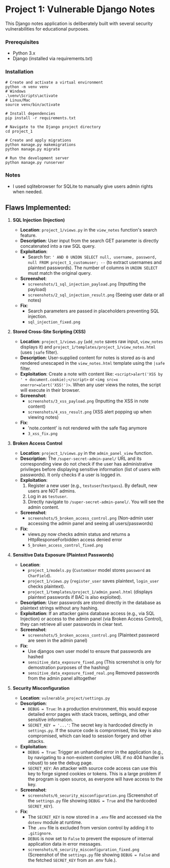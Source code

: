 # Project 1: Vulnerable Django Notes

This Django notes application is deliberately built with several security vulnerabilities for educational purposes.

### Prerequisites
- Python 3.x  
- Django (installed via requirements.txt)  

### Installation

```
# Create and activate a virtual environment
python -m venv venv
# Windows
.\venv\Scripts\activate
# Linux/Mac
source venv/bin/activate

# Install dependencies
pip install -r requirements.txt

# Navigate to the Django project directory
cd project_1

# Create and apply migrations
python manage.py makemigrations
python manage.py migrate

# Run the development server
python manage.py runserver
```
### Notes
- I used sqlitebrowser for SQLite to manually give users admin rights when needed. 

## Flaws Implemented:

1.  **SQL Injection (Injection)**
    *   **Location**: `project_1/views.py` in the `view_notes` function's search feature.
    *   **Description**: User input from the search GET parameter is directly concatenated into a raw SQL query.
    *   **Exploitation**:
        *   Search for: `' AND 0 UNION SELECT null, username, password, null FROM project_1_customuser; --` (to extract usernames and plaintext passwords). The number of columns in `UNION SELECT` must match the original query.
    *   **Screenshot**:
        *   `screenshots/1_sql_injection_payload.png` (Inputting the payload)
        *   `screenshots/2_sql_injection_result.png` (Seeing user data or all notes)
    *   **Fix**:
        * Search parameters are passed in placeholders preventing SQL injection.
        * `sql_injection_fixed.png`

2.  **Stored Cross-Site Scripting (XSS)**
    *   **Location**: `project_1/views.py` (`add_note` saves raw input, `view_notes` displays it) and `project_1/templates/project_1/view_notes.html` (uses `|safe` filter).
    *   **Description**: User-supplied content for notes is stored as-is and rendered unescaped in the `view_notes.html` template using the `|safe` filter.
    *   **Exploitation**: Create a note with content like: `<script>alert('XSS by ' + document.cookie);</script>` or `<img src=x onerror=alert('XSS!')>`. When any user views the notes, the script will execute in their browser.
    *   **Screenshot**:
        *   `screenshots/3_xss_payload.png` (Inputting the XSS in note content)
        *   `screenshots/4_xss_result.png` (XSS alert popping up when viewing notes)
    *   **Fix**:
        *   'note.content' is not rendered with the safe flag anymore
        *   `3_xss_fix.png` 

3.  **Broken Access Control**
    *   **Location**: `project_1/views.py` in the `admin_panel_view` function.
    *   **Description**: The `/super-secret-admin-panel/` URL and its corresponding view do not check if the user has administrative privileges before displaying sensitive information (list of users with passwords). It only checks if a user is logged in.
    *   **Exploitation**:
        1. Register a new user (e.g., `testuser`/`testpass`). By default, new users are NOT admins.
        2. Log in as `testuser`.
        3. Directly navigate to `/super-secret-admin-panel/`. You will see the admin content.
    *   **Screenshot**:
        *   `screenshots/5_broken_access_control.png` (Non-admin user accessing the admin panel and seeing all users/passwords)
    *   **Fix**:
        *   views.py now checks admin status and returns a HttpResponseForbidden access denied error
        *   `5_broken_access_control_fixed.png`

4.  **Sensitive Data Exposure (Plaintext Passwords)**
    *   **Location**:
        *   `project_1/models.py` (`CustomUser` model stores `password` as `CharField`).
        *   `project_1/views.py` (`register_user` saves plaintext, `login_user` checks plaintext).
        *   `project_1/templates/project_1/admin_panel.html` (displays plaintext passwords if BAC is also exploited).
    *   **Description**: User passwords are stored directly in the database as plaintext strings without any hashing.
    *   **Exploitation**: If an attacker gains database access (e.g., via SQL Injection) or access to the admin panel (via Broken Access Control), they can retrieve all user passwords in clear text.
    *   **Screenshot**:
        *   `screenshots/5_broken_access_control.png` (Plaintext password are seen in the admin panel)
    *   **Fix**:
        * Use djangos own user model to ensure that passwords are hashed
        * `sensitive_data_exposure_fixed.png` (This screenshot is only for demostration purposes of the hashing)
        * `sensitive_data_exposure_fixed_real.png` Removed passwords from the admin panel alltogether

5.  **Security Misconfiguration**
    *   **Location**: `vulnerable_project/settings.py`
    *   **Description**:
        *   `DEBUG = True`: In a production environment, this would expose detailed error pages with stack traces, settings, and other sensitive information.
        *   `SECRET_KEY = '...'`: The secret key is hardcoded directly in `settings.py`. If the source code is compromised, this key is also compromised, which can lead to session forgery and other attacks.
    *   **Exploitation**:
        *   `DEBUG = True`: Trigger an unhandled error in the application (e.g., by navigating to a non-existent complex URL if no 404 handler is robust) to see the debug page.
        *   `SECRET_KEY`: An attacker with source code access can use this key to forge signed cookies or tokens. This is a large problem if the program is open source, as everyone will have access to the key.
    *   **Screenshot**:
        *   `screenshots/6_security_misconfiguration.png` (Screenshot of the `settings.py` file showing `DEBUG = True` and the hardcoded `SECRET_KEY`).
    *   **Fix**:
        *   The `SECRET_KEY` is now stored in a `.env` file and accessed via the `dotenv` module at runtime.
        *   The `.env` file is excluded from version control by adding it to `.gitignore`.
        *   `DEBUG` is now set to `False` to prevent the exposure of internal application data in error messages.     
        *   `screenshots/6_security_misconfiguration_fixed.png` (Screenshot of the `settings.py` file showing `DEBUG = False` and the fetched `SECRET_KEY` from an .env fule.).




